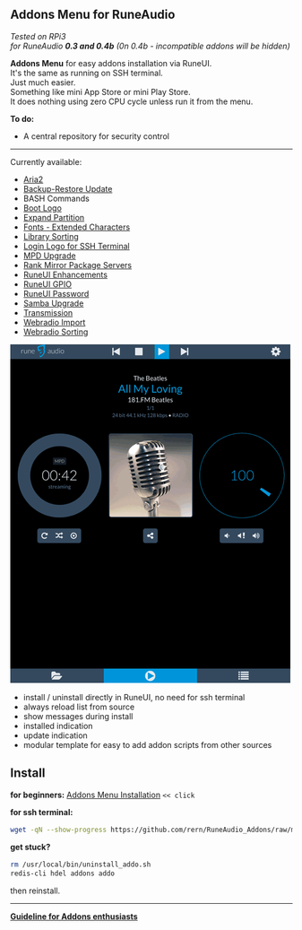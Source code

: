 Addons Menu for RuneAudio
---
_Tested on RPi3_  
_for RuneAudio **0.3 and 0.4b** (0n 0.4b - incompatible addons will be hidden)_
   
**Addons Menu** for easy addons installation via RuneUI.  
It's the same as running on SSH terminal.  
Just much easier.  
Something like mini App Store or mini Play Store.  
It does nothing using zero CPU cycle unless run it from the menu.

**To do:**
- A central repository for security control
<hr>

Currently available:
- [Aria2](https://github.com/rern/RuneAudio_Addons)
- [Backup-Restore Update](https://github.com/rern/RuneAudio/tree/master/backup-restore)
- BASH Commands
- [Boot Logo](https://github.com/rern/RuneAudio/tree/master/boot_splash)
- [Expand Partition](https://github.com/rern/RuneAudio/tree/master/expand_partition)
- [Fonts - Extended Characters](https://github.com/rern/RuneAudio/tree/master/font_extended)
- [Library Sorting](https://github.com/rern/RuneAudio/tree/master/sorting)
- [Login Logo for SSH Terminal](https://github.com/rern/RuneAudio/tree/master/motd)
- [MPD Upgrade](https://github.com/rern/RuneAudio/tree/master/mpd)
- [Rank Mirror Package Servers](https://github.com/rern/RuneAudio/tree/master/rankmirrors)
- [RuneUI Enhancements](https://github.com/rern/RuneUI_enhancement)
- [RuneUI GPIO](https://github.com/rern/RuneUI_GPIO)
- [RuneUI Password](https://github.com/rern/RuneUI_password)
- [Samba Upgrade](https://github.com/rern/RuneAudio/tree/master/samba)
- [Transmission](https://github.com/rern/RuneAudio/tree/master/transmission)
- [Webradio Import](https://github.com/rern/RuneAudio/tree/master/webradio)
- [Webradio Sorting](https://github.com/rern/RuneAudio/tree/master/webradio)

![addons](https://github.com/rern/_assets/blob/master/RuneAudio_Addons/addons.gif)  

- install / uninstall directly in RuneUI, no need for ssh terminal
- always reload list from source
- show messages during install
- installed indication
- update indication
- modular template for easy to add addon scripts from other sources

Install
---
**for beginners:**  [Addons Menu Installation](https://github.com/rern/RuneAudio/blob/master/Addons_install/README.md) `<< click`

**for ssh terminal:**
```sh
wget -qN --show-progress https://github.com/rern/RuneAudio_Addons/raw/master/install.sh; chmod +x install.sh; ./install.sh
```

**get stuck?**
```sh
rm /usr/local/bin/uninstall_addo.sh
redis-cli hdel addons addo
```
then reinstall.

---
  
[**Guideline for Addons enthusiasts**](https://github.com/rern/RuneAudio_Addons/blob/master/guideline.md)  

